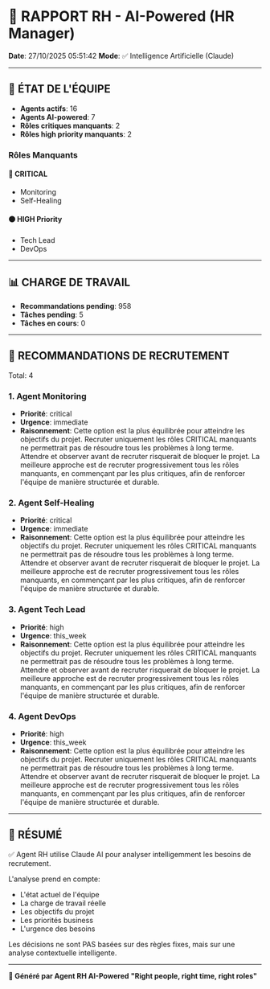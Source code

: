 # 👔 RAPPORT RH - AI-Powered (HR Manager)

**Date**: 27/10/2025 05:51:42
**Mode**: ✅ Intelligence Artificielle (Claude)

---

## 👥 ÉTAT DE L'ÉQUIPE

- **Agents actifs**: 16
- **Agents AI-powered**: 7
- **Rôles critiques manquants**: 2
- **Rôles high priority manquants**: 2

### Rôles Manquants

#### 🔴 CRITICAL

- Monitoring
- Self-Healing

#### 🟠 HIGH Priority

- Tech Lead
- DevOps

---

## 📊 CHARGE DE TRAVAIL

- **Recommandations pending**: 958
- **Tâches pending**: 5
- **Tâches en cours**: 0

---

## 👥 RECOMMANDATIONS DE RECRUTEMENT

Total: 4


### 1. Agent Monitoring

- **Priorité**: critical
- **Urgence**: immediate
- **Raisonnement**: Cette option est la plus équilibrée pour atteindre les objectifs du projet. Recruter uniquement les rôles CRITICAL manquants ne permettrait pas de résoudre tous les problèmes à long terme. Attendre et observer avant de recruter risquerait de bloquer le projet. La meilleure approche est de recruter progressivement tous les rôles manquants, en commençant par les plus critiques, afin de renforcer l'équipe de manière structurée et durable.


### 2. Agent Self-Healing

- **Priorité**: critical
- **Urgence**: immediate
- **Raisonnement**: Cette option est la plus équilibrée pour atteindre les objectifs du projet. Recruter uniquement les rôles CRITICAL manquants ne permettrait pas de résoudre tous les problèmes à long terme. Attendre et observer avant de recruter risquerait de bloquer le projet. La meilleure approche est de recruter progressivement tous les rôles manquants, en commençant par les plus critiques, afin de renforcer l'équipe de manière structurée et durable.


### 3. Agent Tech Lead

- **Priorité**: high
- **Urgence**: this_week
- **Raisonnement**: Cette option est la plus équilibrée pour atteindre les objectifs du projet. Recruter uniquement les rôles CRITICAL manquants ne permettrait pas de résoudre tous les problèmes à long terme. Attendre et observer avant de recruter risquerait de bloquer le projet. La meilleure approche est de recruter progressivement tous les rôles manquants, en commençant par les plus critiques, afin de renforcer l'équipe de manière structurée et durable.


### 4. Agent DevOps

- **Priorité**: high
- **Urgence**: this_week
- **Raisonnement**: Cette option est la plus équilibrée pour atteindre les objectifs du projet. Recruter uniquement les rôles CRITICAL manquants ne permettrait pas de résoudre tous les problèmes à long terme. Attendre et observer avant de recruter risquerait de bloquer le projet. La meilleure approche est de recruter progressivement tous les rôles manquants, en commençant par les plus critiques, afin de renforcer l'équipe de manière structurée et durable.




---

## 🎯 RÉSUMÉ

✅ Agent RH utilise Claude AI pour analyser intelligemment les besoins de recrutement.

L'analyse prend en compte:
- L'état actuel de l'équipe
- La charge de travail réelle
- Les objectifs du projet
- Les priorités business
- L'urgence des besoins

Les décisions ne sont PAS basées sur des règles fixes, mais sur une analyse contextuelle intelligente.

---

**👔 Généré par Agent RH AI-Powered**
**"Right people, right time, right roles"**
